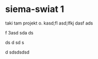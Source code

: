 # siema-swiat 1
taki tam projekt o.
kasd;fl asd;lfkj
dasf ads


f
3asd
sda
ds

ds
d
 sd s
 
 
 
 d sdsdsdsd
